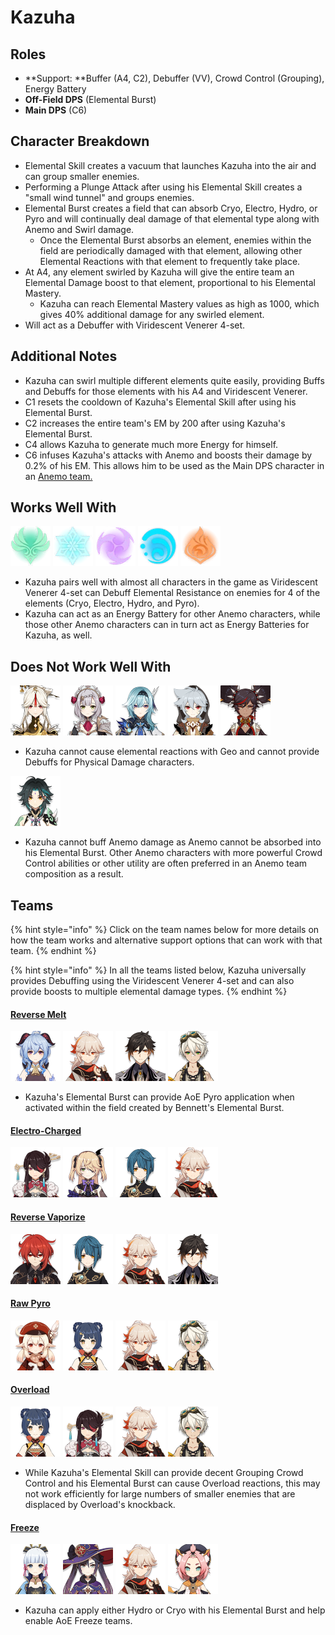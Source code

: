 # Kazuha

## Roles

* \*\*Support: \*\*Buffer (A4, C2), Debuffer (VV), Crowd Control (Grouping), Energy Battery
* **Off-Field DPS** (Elemental Burst)
* **Main DPS** (C6)

## Character Breakdown

* Elemental Skill creates a vacuum that launches Kazuha into the air and can group smaller enemies.
* Performing a Plunge Attack after using his Elemental Skill creates a "small wind tunnel" and groups enemies.
* Elemental Burst creates a field that can absorb Cryo, Electro, Hydro, or Pyro and will continually deal damage of that elemental type along with Anemo and Swirl damage.
  * Once the Elemental Burst absorbs an element, enemies within the field are periodically damaged with that element, allowing other Elemental Reactions with that element to frequently take place.
* At A4, any element swirled by Kazuha will give the entire team an Elemental Damage boost to that element, proportional to his Elemental Mastery.
  * Kazuha can reach Elemental Mastery values as high as 1000, which gives 40% additional damage for any swirled element.
* Will act as a Debuffer with Viridescent Venerer 4-set.

## **Additional Notes**

* Kazuha can swirl multiple different elements quite easily, providing Buffs and Debuffs for those elements with his A4 and Viridescent Venerer.
* C1 resets the cooldown of Kazuha's Elemental Skill after using his Elemental Burst.
* C2 increases the entire team's EM by 200 after using Kazuha's Elemental Burst.
* C4 allows Kazuha to generate much more Energy for himself.
* C6 infuses Kazuha's attacks with Anemo and boosts their damage by 0.2% of his EM. This allows him to be used as the Main DPS character in an [Anemo team.](../../teams/anemo.md)

## Works Well With

![](../../.gitbook/assets/Element_Anemo.webp) ![](../../.gitbook/assets/Element_Cryo.webp) ![](../../.gitbook/assets/Element_Electro.webp) ![](../../.gitbook/assets/Element_Hydro.webp) ![](../../.gitbook/assets/Element_Pyro.webp)

* Kazuha pairs well with almost all characters in the game as Viridescent Venerer 4-set can Debuff Elemental Resistance on enemies for 4 of the elements (Cryo, Electro, Hydro, and Pyro).
* Kazuha can act as an Energy Battery for other Anemo characters, while those other Anemo characters can in turn act as Energy Batteries for Kazuha, as well.

## Does Not Work Well With

![](../../.gitbook/assets/UI_AvatarIcon_Ningguang.png) ![](../../.gitbook/assets/UI_AvatarIcon_Noelle.png) ![](../../.gitbook/assets/UI_AvatarIcon_Eula.png) ![](../../.gitbook/assets/UI_AvatarIcon_Razor.png) ![](../../.gitbook/assets/UI_AvatarIcon_Xinyan.png)

* Kazuha cannot cause elemental reactions with Geo and cannot provide Debuffs for Physical Damage characters.

![](../../.gitbook/assets/UI_AvatarIcon_Xiao.png)

* Kazuha cannot buff Anemo damage as Anemo cannot be absorbed into his Elemental Burst. Other Anemo characters with more powerful Crowd Control abilities or other utility are often preferred in an Anemo team composition as a result.

## Teams

{% hint style="info" %}
Click on the team names below for more details on how the team works and alternative support options that can work with that team.
{% endhint %}

{% hint style="info" %}
In all the teams listed below, Kazuha universally provides Debuffing using the Viridescent Venerer 4-set and can also provide boosts to multiple elemental damage types.
{% endhint %}

#### [Reverse Melt](../../teams/reverse-melt.md)

![](../../.gitbook/assets/UI_AvatarIcon_Ganyu.png) ![](../../.gitbook/assets/UI_AvatarIcon_Kazuha.png) ![](../../.gitbook/assets/UI_AvatarIcon_Zhongli.png) ![](../../.gitbook/assets/UI_AvatarIcon_Bennett.png)

* Kazuha's Elemental Burst can provide AoE Pyro application when activated within the field created by Bennett's Elemental Burst.

#### [Electro-Charged](../../teams/electro-charged.md)

![](../../.gitbook/assets/UI_AvatarIcon_Beidou.png) ![](../../.gitbook/assets/UI_AvatarIcon_Fischl.png) ![](../../.gitbook/assets/UI_AvatarIcon_Xingqiu.png) ![](../../.gitbook/assets/UI_AvatarIcon_Kazuha.png)

#### [Reverse Vaporize](../../teams/reverse-vaporize.md)

![](../../.gitbook/assets/UI_AvatarIcon_Diluc.png) ![](../../.gitbook/assets/UI_AvatarIcon_Xingqiu.png) ![](../../.gitbook/assets/UI_AvatarIcon_Kazuha.png) ![](../../.gitbook/assets/UI_AvatarIcon_Zhongli.png)

#### [Raw Pyro](../../teams/pure-pyro.md)

![](../../.gitbook/assets/UI_AvatarIcon_Klee.png) ![](../../.gitbook/assets/UI_AvatarIcon_Xiangling.png) ![](../../.gitbook/assets/UI_AvatarIcon_Kazuha.png) ![](../../.gitbook/assets/UI_AvatarIcon_Bennett.png)

#### [Overload](../../teams/overload.md)

![](../../.gitbook/assets/UI_AvatarIcon_Xiangling.png) ![](../../.gitbook/assets/UI_AvatarIcon_Beidou.png) ![](../../.gitbook/assets/UI_AvatarIcon_Kazuha.png) ![](../../.gitbook/assets/UI_AvatarIcon_Bennett.png)

* While Kazuha's Elemental Skill can provide decent Grouping Crowd Control and his Elemental Burst can cause Overload reactions, this may not work efficiently for large numbers of smaller enemies that are displaced by Overload's knockback.

#### [Freeze](../../teams/freeze.md)

![](../../.gitbook/assets/UI_AvatarIcon_Ayaka.png) ![](../../.gitbook/assets/UI_AvatarIcon_Mona.png) ![](../../.gitbook/assets/UI_AvatarIcon_Kazuha.png) ![](../../.gitbook/assets/UI_AvatarIcon_Diona.png)

* Kazuha can apply either Hydro or Cryo with his Elemental Burst and help enable AoE Freeze teams.
